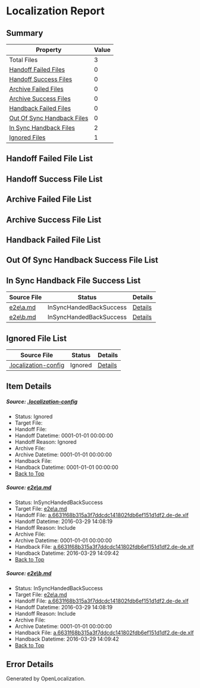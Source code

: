 # <a name='report-top'></a> Localization Report

## Summary
 Property | Value 
 -------- | ----- 
 Total Files | 3
[ Handoff Failed Files ](#handoff-failed-list)| 0
[ Handoff Success Files ](#handoff-success-list)| 0
[ Archive Failed Files ](#archive-failed-list)| 0
[ Archive Success Files ](#archive-success-list)| 0
[ Handback Failed Files ](#handback-failed-list)| 0
[ Out Of Sync Handback Files ](#outofsync-handback-success-list)| 0
[ In Sync Handback Files ](#insync-handback-success-list)| 2
[ Ignored Files ](#ignored-list)| 1

## <a name='handoff-failed-list'></a> Handoff Failed File List

## <a name='handoff-success-list'></a> Handoff Success File List

## <a name='archive-failed-list'></a> Archive Failed File List

## <a name='archive-success-list'></a> Archive Success File List

## <a name='handback-failed-list'></a> Handback Failed File List

## <a name='outofsync-handback-success-list'></a> Out Of Sync Handback Success File List

## <a name='insync-handback-success-list'></a> In Sync Handback File Success List
 Source File | Status | Details 
 ----------- | ------ | ------- 
 [e2e\a.md](https://github.com/OpenLocalizationTest/oltest/blob/ddd72b28a7ecff28bca6d8a375c272b52e7d1810/e2e/a.md) | InSyncHandedBackSuccess | [Details](#70d3b233860852feb3c459d049c5c49b55ffd0781)
 [e2e\b.md](https://github.com/OpenLocalizationTest/oltest/blob/ddd72b28a7ecff28bca6d8a375c272b52e7d1810/e2e/b.md) | InSyncHandedBackSuccess | [Details](#70d3b233860852feb3c459d049c5c49b55ffd0782)

## <a name='ignored-list'></a> Ignored File List
 Source File | Status | Details 
 ----------- | ------ | ------- 
 [.localization-config](https://github.com/OpenLocalizationTest/oltest/blob/ddd72b28a7ecff28bca6d8a375c272b52e7d1810/.localization-config) | Ignored | [Details](#66aca4b1c2f43b14ec41e0e427345df94af1d5e10)

## Item Details
##### <a name='66aca4b1c2f43b14ec41e0e427345df94af1d5e10'></a> Source: [.localization-config](https://github.com/OpenLocalizationTest/oltest/blob/ddd72b28a7ecff28bca6d8a375c272b52e7d1810/.localization-config)
* Status: Ignored
* Target File: 
* Handoff File: 
* Handoff Datetime: 0001-01-01 00:00:00
* Handoff Reason: Ignored
* Archive File: 
* Archive Datetime: 0001-01-01 00:00:00
* Handback File: 
* Handback Datetime: 0001-01-01 00:00:00
* [Back to Top](#report-top)

##### <a name='70d3b233860852feb3c459d049c5c49b55ffd0781'></a> Source: [e2e\a.md](https://github.com/OpenLocalizationTest/oltest/blob/ddd72b28a7ecff28bca6d8a375c272b52e7d1810/e2e/a.md)
* Status: InSyncHandedBackSuccess
* Target File: [e2e\a.md](https://github.com/OpenLocalizationTestOrg/oltest.de-de/blob/4490a94a7c2252fa1a47de1946c88a0a844f4045/e2e/a.md)
* Handoff File: [a.6631f68b315a3f7ddcdc141802fdb6ef151d1df2.de-de.xlf](https://github.com/OpenLocalizationTestOrg/olhandoff-e2e/blob/63df043953ecd306ba0d537159d0403e864a2e25/ol-handoff/OpenLocalizationTestOrg/oltest.de-de/ci/ht/a.6631f68b315a3f7ddcdc141802fdb6ef151d1df2.de-de.xlf)
* Handoff Datetime: 2016-03-29 14:08:19
* Handoff Reason: Include
* Archive File: 
* Archive Datetime: 0001-01-01 00:00:00
* Handback File: [a.6631f68b315a3f7ddcdc141802fdb6ef151d1df2.de-de.xlf](https://github.com/OpenLocalizationTestOrg/olhandback-e2e/blob/eb82a3ebcc6e55cbcf26b68050bae2caeeb0b2aa/ol-handback/OpenLocalizationTestOrg/oltest.de-de/ci/ht/a.6631f68b315a3f7ddcdc141802fdb6ef151d1df2.de-de.xlf)
* Handback Datetime: 2016-03-29 14:09:42
* [Back to Top](#report-top)

##### <a name='70d3b233860852feb3c459d049c5c49b55ffd0782'></a> Source: [e2e\b.md](https://github.com/OpenLocalizationTest/oltest/blob/ddd72b28a7ecff28bca6d8a375c272b52e7d1810/e2e/b.md)
* Status: InSyncHandedBackSuccess
* Target File: [e2e\a.md](https://github.com/OpenLocalizationTestOrg/oltest.de-de/blob/4490a94a7c2252fa1a47de1946c88a0a844f4045/e2e/a.md)
* Handoff File: [a.6631f68b315a3f7ddcdc141802fdb6ef151d1df2.de-de.xlf](https://github.com/OpenLocalizationTestOrg/olhandoff-e2e/blob/63df043953ecd306ba0d537159d0403e864a2e25/ol-handoff/OpenLocalizationTestOrg/oltest.de-de/ci/ht/a.6631f68b315a3f7ddcdc141802fdb6ef151d1df2.de-de.xlf)
* Handoff Datetime: 2016-03-29 14:08:19
* Handoff Reason: Include
* Archive File: 
* Archive Datetime: 0001-01-01 00:00:00
* Handback File: [a.6631f68b315a3f7ddcdc141802fdb6ef151d1df2.de-de.xlf](https://github.com/OpenLocalizationTestOrg/olhandback-e2e/blob/eb82a3ebcc6e55cbcf26b68050bae2caeeb0b2aa/ol-handback/OpenLocalizationTestOrg/oltest.de-de/ci/ht/a.6631f68b315a3f7ddcdc141802fdb6ef151d1df2.de-de.xlf)
* Handback Datetime: 2016-03-29 14:09:42
* [Back to Top](#report-top)


## Error Details

Generated by OpenLocalization.
